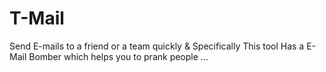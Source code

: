 # T-Mail
Send E-mails to a friend or a team quickly &amp; Specifically This tool Has a E-Mail Bomber which helps you to prank people ...
